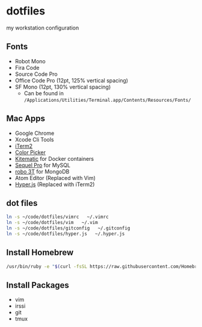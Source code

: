 # dotfiles

my workstation configuration

## Fonts

- Robot Mono
- Fira Code
- Source Code Pro
- Office Code Pro (12pt, 125% vertical spacing)
- SF Mono (12pt, 130% vertical spacing)
  * Can be found in `/Applications/Utilities/Terminal.app/Contents/Resources/Fonts/`

## Mac Apps

+ Google Chrome
+ Xcode Cli Tools
+ [iTerm2](https://www.iterm2.com/)
+ [Color Picker](https://itunes.apple.com/us/app/color-picker/id641027709?l=en&mt=12)
+ [Kitematic](https://kitematic.com/) for Docker containers
+ [Sequel Pro](https://www.sequelpro.com/) for MySQL
+ [robo 3T](https://robomongo.org/) for MongoDB
+ Atom Editor (Replaced with Vim)
+ [Hyper.js](https://hyper.is) (Replaced with iTerm2)

## dot files

```bash
ln -s ~/code/dotfiles/vimrc   ~/.vimrc
ln -s ~/code/dotfiles/vim   ~/.vim
ln -s ~/code/dotfiles/gitconfig   ~/.gitconfig
ln -s ~/code/dotfiles/hyper.js   ~/.hyper.js
```

## Install Homebrew

```bash
/usr/bin/ruby -e "$(curl -fsSL https://raw.githubusercontent.com/Homebrew/install/master/install)"
```

## Install Packages

+ vim
+ irssi
+ git
+ tmux
